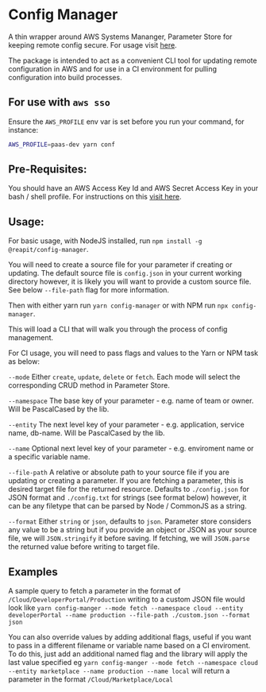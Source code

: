 # Config Manager

A thin wrapper around AWS Systems Mananger, Parameter Store for keeping remote config secure. For usage visit [here](https://foundations-documentation.reapit.cloud/app-development#config-manager).

The package is intended to act as a convenient CLI tool for updating remote configuration in AWS and for use in a CI environment for pulling configuration into build processes.

## For use with `aws sso`

Ensure the `AWS_PROFILE` env var is set before you run your command, for instance:
```bash 
AWS_PROFILE=paas-dev yarn conf
```

## Pre-Requisites:

You should have an AWS Access Key Id and AWS Secret Access Key in your bash / shell profile. For instructions on this [visit here](https://docs.aws.amazon.com/cli/latest/userguide/cli-chap-welcome.html).

## Usage:

For basic usage, with NodeJS installed, run `npm install -g @reapit/config-manager`.

You will need to create a source file for your parameter if creating or updating. The default source file is `config.json` in your current working directory however, it is likely you will want to provide a custom source file. See below `--file-path` flag for more information.

Then with either yarn run `yarn config-manager` or with NPM run `npx config-manager`.

This will load a CLI that will walk you through the process of config management.

For CI usage, you will need to pass flags and values to the Yarn or NPM task as below:

`--mode` Either `create`, `update`, `delete` or `fetch`. Each mode will select the corresponding CRUD method in Parameter Store.

`--namespace` The base key of your parameter - e.g. name of team or owner. Will be PascalCased by the lib.

`--entity` The next level key of your parameter - e.g. application, service name, db-name. Will be PascalCased by the lib.

`--name` Optional next level key of your parameter - e.g. enviroment name or a specific variable name.

`--file-path` A relative or absolute path to your source file if you are updating or creating a parameter. If you are fetching a parameter, this is desired target file for the returned resource. Defaults to `./config.json` for JSON format and `./config.txt` for strings (see format below) however, it can be any filetype that can be parsed by Node / CommonJS as a string.

`--format` Either `string` or `json`, defaults to `json`. Parameter store considers any value to be a string but if you provide an object or JSON as your source file, we will `JSON.stringify` it before saving. If fetching, we will `JSON.parse` the returned value before writing to target file.

## Examples

A sample query to fetch a parameter in the format of `/Cloud/DeveloperPortal/Production` writing to a custom JSON file would look like `yarn config-manger --mode fetch --namespace cloud --entity developerPortal --name production --file-path ./custom.json --format json`

You can also override values by adding additional flags, useful if you want to pass in a different filename or variable name based on a CI enviroment. To do this, just add an additional named flag and the library will apply the last value specified eg `yarn config-manger --mode fetch --namespace cloud --entity marketplace --name production --name local` will return a parameter in the format `/Cloud/Marketplace/Local`